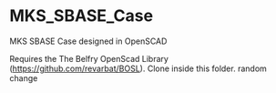 # MKS_SBASE_Case
MKS SBASE Case designed in OpenSCAD

Requires the The Belfry OpenScad Library (https://github.com/revarbat/BOSL). Clone inside this folder.
random change
